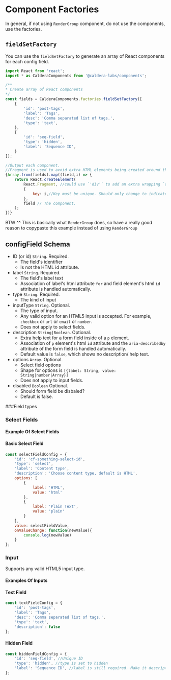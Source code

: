 # Component Factories
In general, if not using `RenderGroup` component, do not use the components, use the factories. 

## `fieldSetFactory`
You can use the `fieldSetFactory` to generate an array of React components for each config field.

```js
import React from 'react';
import * as CalderaComponents from '@caldera-labs/components';

/**
* Create array of React components
*/
const fields = CalderaComponents.factories.fieldSetFactory([
	{
    	'id': 'post-tags',
    	'label': 'Tags',
    	'desc': 'Comma separated list of tags.',
    	'type': 'text',
    },
	{
    	'id': 'seq-field',
    	'type': 'hidden',
    	'label': 'Sequence ID',
    }
]);

//Output each component.
//Fragment is used to avoid extra HTML elements being created around the configField. You could use `'div'` here if you wanted. 
{Array.from(fields).map((field,i) => {
    return React.createElement(
        React.Fragment, //could use `'div'` to add an extra wrapping `div` element.
        {
            key: i,//Key must be unique. Should only change to indicate that a complete re-render is needed. `field.ID` is probably a better option.
        },
        field // The component.
    );
})}
```
BTW ^^ This is basically what `RenderGroup` does, so have a really good reason to copypaste this example instead of using `RenderGroup`

## configField Schema

* ID (or id) `String`. Required.
    - The field's identifier 
    - Is not the HTML id attribute.
* label `String`. Required.
    - The field's label text
    - Association of label's html attribute `for` and field element's html `id` attribute is handled automatically.
* type `String`. Required.
    - The kind of input
* inputType `String`. Optional.
    - The type of input.
    - Any valid option for an HTML5 input is accepted. For example, `checkbox` or `url` or `email` or `number`.
    - Does not apply to select fields.
* description `String|Boolean`. Optional.
    - Extra help text for a form field inside of a `p` element.
    - Association of `p` element's html `id` attribute and the `aria-describedby` attribute of the form field is handled automatically.
    - Default value is `false`, which shows no description/ help text.
* options `Array`. Optional.
    - Select field options
    - Shape for options is `[{label: String, value: String|number|Array}]`
    - Does not apply to input fields. 
* disabled `Boolean` Optional.
    - Should form field be disbaled?
    - Default is false.


###Field types
### Select Fields

#### Example Of Select Fields
#### Basic Select Field
```js
const selectFieldConfig = {
	'id': 'cf-something-select-id',
	'type': 'select',
	'label': 'Content type',
	'description': 'Choose content type, default is HTML',
	options: [
		{
			label: 'HTML',
			value: 'html'
		},
		{
			label: 'Plain Text',
			value: 'plain'
		}
	],
	value: selectFieldValue,
	onValueChange: function(newValue){
		console.log(newValue)
	}
};
```

### Input
Supports any valid HTML5 input type.

#### Examples Of Inputs

#### Text Field

```js
const textFieldConfig = {
	'id': 'post-tags',
	'label': 'Tags',
	'desc': 'Comma separated list of tags.',
	'type': 'text',
	'description': false
};
```
#### Hidden Field

```js
const hiddenFieldConfig = {
	'id': 'seq-field', //Unique ID
	'type': 'hidden', //type is set to hidden
	'label': 'Sequence ID', //label is still required. Make it descriptive.
};
```